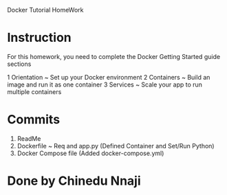 Docker Tutorial HomeWork

# Instruction

For this homework, you need to complete the Docker Getting Started guide sections

1 Orientation ~ Set up your Docker environment
2 Containers ~ Build an image and run it as one container
3 Services ~ Scale your app to run multiple containers

# Commits

1. ReadMe 
2. Dockerfile ~ Req and app.py (Defined Container and Set/Run Python)
3. Docker Compose file (Added docker-compose.yml)

# Done by Chinedu Nnaji
